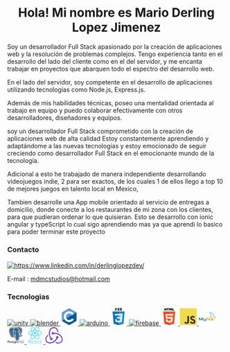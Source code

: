 <h1 align="center">Hola! Mi nombre es Mario Derling Lopez Jimenez</h1>


Soy un desarrollador Full Stack apasionado por la creación de aplicaciones web y la resolución de problemas complejos. Tengo experiencia tanto en el desarrollo del lado del cliente como en el del servidor, y me encanta trabajar en proyectos que abarquen todo el espectro del desarrollo web.

En el lado del servidor, soy competente en el desarrollo de aplicaciones utilizando tecnologías como Node.js, Express.js.

Además de mis habilidades técnicas, poseo una mentalidad orientada al trabajo en equipo y puedo colaborar efectivamente con otros desarrolladores, diseñadores y equipos.

soy un desarrollador Full Stack comprometido con la creación de aplicaciones web de alta calidad Estoy constantemente aprendiendo y adaptándome a las nuevas tecnologías y estoy emocionado de seguir creciendo como desarrollador Full Stack en el emocionante mundo de la tecnología.

Adicional a esto he trabajado de manera independiente desarrollando videojuegos indie, 2 para ser exactos, de los cuales 1 de ellos llego a top 10 de mejores juegos en talento local en Mexico,

Tambien desarrolle una App mobile orientado al servicio de entregas a domicilio, donde conecte a los restaurantes de mi zona con los clientes, para que pudieran ordenar lo que quisieran.
Esto se desarrollo con ionic angular y typeScript lo cual sigo aprendiendo mas ya que aprendi lo basico para poder terminar este proyecto



<h3 align="left">Contacto</h3>
<p align="left">
<a href="https://www.linkedin.com/in/derlinglopezdev/" /target="blank"><img align="center" src="https://raw.githubusercontent.com/rahuldkjain/github-profile-readme-generator/master/src/images/icons/Social/linked-in-alt.svg" alt="https://www.linkedin.com/in/derlinglopezdev/" height="30" width="40" /></a>

 E-mail : mdmcstudios@hotmail.com
</p>


<h3 align="left">Tecnologias</h3>
<p align="left"><a href="https://unity.com/" target="_blank" rel="noreferrer"> <img src="https://www.vectorlogo.zone/logos/unity3d/unity3d-icon.svg" alt="unity" width="40" height="40" /> </a>  <a href="https://www.blender.org/" target="_blank" rel="noreferrer"> <img src="https://download.blender.org/branding/community/blender_community_badge_white.svg" alt="blender" width="40" height="40"/> </a><a href="https://www.cprogramming.com/" target="_blank" rel="noreferrer"> <img src="https://raw.githubusercontent.com/devicons/devicon/master/icons/c/c-original.svg" alt="c" width="40" height="40"/> </a><a href="https://www.arduino.cc/" target="_blank" rel="noreferrer"> <img src="https://cdn.worldvectorlogo.com/logos/arduino-1.svg" alt="arduino" width="40" height="40"/> </a> <a href="https://www.w3schools.com/css/" target="_blank" rel="noreferrer"> <img src="https://raw.githubusercontent.com/devicons/devicon/master/icons/css3/css3-original-wordmark.svg" alt="css3" width="40" height="40"/> </a> <a href="https://firebase.google.com/" target="_blank" rel="noreferrer"> <img src="https://www.vectorlogo.zone/logos/firebase/firebase-icon.svg" alt="firebase" width="40" height="40"/> </a> <a href="https://www.w3.org/html/" target="_blank" rel="noreferrer"> <img src="https://raw.githubusercontent.com/devicons/devicon/master/icons/html5/html5-original-wordmark.svg" alt="html5" width="40" height="40"/> </a> <a href="https://developer.mozilla.org/en-US/docs/Web/JavaScript" target="_blank" rel="noreferrer"> <img src="https://raw.githubusercontent.com/devicons/devicon/master/icons/javascript/javascript-original.svg" alt="javascript" width="40" height="40"/> </a>  <a href="https://www.mysql.com/" target="_blank" rel="noreferrer"> <img src="https://raw.githubusercontent.com/devicons/devicon/master/icons/mysql/mysql-original-wordmark.svg" alt="mysql" width="40" height="40"/> </a>  <a href="https://www.postgresql.org" target="_blank" rel="noreferrer"> <img src="https://raw.githubusercontent.com/devicons/devicon/master/icons/postgresql/postgresql-original-wordmark.svg" alt="postgresql" width="40" height="40"/> </a>  <a href="https://reactjs.org/" target="_blank" rel="noreferrer"> <img src="https://raw.githubusercontent.com/devicons/devicon/master/icons/react/react-original-wordmark.svg" alt="react" width="40" height="40"/> </a> <a href="https://redux.js.org" target="_blank" rel="noreferrer"> <img src="https://raw.githubusercontent.com/devicons/devicon/master/icons/redux/redux-original.svg" alt="redux" width="40" height="40"/> </a> </p>
